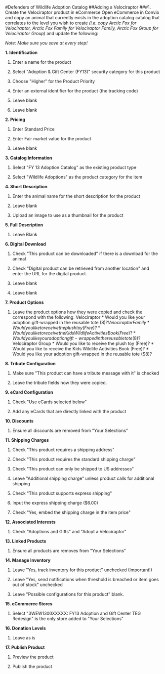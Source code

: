 #Defenders of Wildlife Adoption Catalog
##Adding a Velociraptor
###1. Create the Velociraptor product in eCommerce
Open eCommerce in Convio and copy an animal that currently exists in the adoption catalog catalog that correlates to the level you wish to create *(i.e. copy Arctic Fox for Velociraptor, Arctic Fox Family for Velociraptor Family, Arctic Fox Group for Velociraptor Group)* and update the following:

*Note: Make sure you save at every step!*

**1. Identification**

1. Enter a name for the product
	
2. Select "Adoption & Gift Center (FY13)" security category for this product
	
3. Choose "Higher" for the Product Priority
	
4. Enter an external identifier for the product (the tracking code)
	
5. Leave blank
	
6. Leave blank
	
**2. Pricing**
	
1. Enter Standard Price

2. Enter Fair market value for the product
	
3. Leave blank
	
**3. Catalog Information**
	
1. Select "FY 13 Adoption Catalog" as the existing product type
	
2. Select "Wildlife Adoptions" as the product category for the item
	
**4. Short Description**

1. Enter the animal name for the short description for the product
	
2. Leave blank
	
3. Upload an image to use as a thumbnail for the product
	
**5. Full Description**

1. Leave Blank	
	
**6. Digital Download**

1. Check "This product can be downloaded" if there is a download for the animal
	
2. Check "Digital product can be retrieved from another location" and enter the URL for the digital product.
	
3. Leave blank
	
4. Leave blank
	
**7. Product Options**

1. Leave the product options how they were copied and check the correspond with the following:
	Velociraptor
			* Would you like your adoption gift-wrapped in the reusable tote ($8)?
	Velociraptor Family
			* Would you like to receive the plush toy (Free)?
			* Would you like to receive the Kids Wildlife Activities Book (Free)?
			* Would you like your adoption gift-wrapped in the reusable tote ($8)?
	Velociraptor Group
			* Would you like to receive the plush toy (Free)?
			* Would you like to receive the Kids Wildlife Activities Book (Free)?
			* Would you like your adoption gift-wrapped in the reusable tote ($8)?
			
**8. Tribute Configuration**

1. Make sure "This product can have a tribute message with it" is checked

2. Leave the tribute fields how they were copied.

**9. eCard Configuration**

1. Check "Use eCards selected below"

2. Add any eCards that are directly linked with the product

**10. Discounts**

1. Ensure all discounts are removed from "Your Selections"

**11. Shipping Charges**

1. Check "This product requires a shipping address"

2. Check "This product requires the standard shipping charge"

3. Check "This product can only be shipped to US addresses"

4. Leave "Additional shipping charge" unless product calls for additional shipping

5. Check "This product supports express shipping"

6. Input the express shipping charge ($6.00)

7. Check "Yes, embed the shipping charge in the item price"

**12. Associated Interests**

1. Check "Adoptions and Gifts" and "Adopt a Velociraptor"

**13. Linked Products**

1. Ensure all products are removes from "Your Selections"

**14. Manage Inventory**

1. Leave "Yes, track inventory for this product" unchecked (Important!)

2. Leave "Yes, send notifications when threshold is breached or item goes out of stock" unchecked

3. Leave "Possible configurations for this product" blank.

**15. eCommerce Stores**

1. Select "3WEW1300XXXXX: FY13 Adoption and Gift Center TEG Redesign" is the only store added to "Your Selections"

**16. Donation Levels**

1. Leave as is

**17. Publish Product**

1. Preview the product

2. Publish the product
